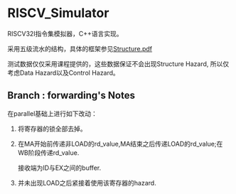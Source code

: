 # RISCV_Simulator

RISCV32I指令集模拟器，C++语言实现。

采用五级流水的结构，具体的框架参见[Structure.pdf](https://github.com/LittleQili/RISCV_Simulator/blob/predictor/src/Structure.pdf)

测试数据仅仅采用课程提供的，这些数据保证不会出现Structure Hazard,
所以仅考虑Data Hazard以及Control Hazard。

## Branch : forwarding's Notes

在parallel基础上进行如下改动：

1. 将寄存器的锁全部去掉。

2. 在MA开始前传递非LOAD的rd_value,MA结束之后传递LOAD的rd_value;在WB阶段传递rd_value.

   接收端为ID与EX之间的buffer.
   
3. 并未出现LOAD之后紧接着使用该寄存器的hazard.
